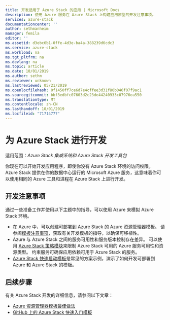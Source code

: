 ```yaml
---
title: 开发适用于 Azure Stack 的应用 | Microsoft Docs
description: 使用 Azure 服务在 Azure Stack 上构建应用原型的开发注意事项。
services: azure-stack
documentationcenter: ''
author: sethmanheim
manager: femila
editor: ''
ms.assetid: d3ebc6b1-0ffe-4d3e-ba4a-388239d6cdc3
ms.service: azure-stack
ms.workload: na
ms.tgt_pltfrm: na
ms.devlang: na
ms.topic: article
ms.date: 10/01/2019
ms.author: sethm
ms.reviewer: unknown
ms.lastreviewed: 05/21/2019
ms.openlocfilehash: 0f1450ff7ce6d7e4cffee3d31f80b046f07f9ac1
ms.sourcegitcommit: bbf3edbfc07603d2c23de44240933c07976ea550
ms.translationtype: MT
ms.contentlocale: zh-CN
ms.lasthandoff: 10/01/2019
ms.locfileid: "71714777"
---
```

# <a name="develop-for-azure-stack"></a>为 Azure Stack 进行开发

适用范围：*Azure Stack 集成系统和 Azure Stack 开发工具包*

你现在可以开始开发应用程序，即使你没有 Azure Stack 环境的访问权限。 Azure Stack 提供在你的数据中心运行的 Microsoft Azure 服务，这意味着你可以使用相同的 Azure 工具和进程在 Azure Stack 上进行开发。

## <a name="development-considerations"></a>开发注意事项

通过一些准备工作并使用以下主题中的指导，可以使用 Azure 来模拟 Azure Stack 环境。

* 在 Azure 中，可以创建可部署到 Azure Stack 的 Azure 资源管理器模板。 请参阅[模板注意事项](azure-stack-develop-templates.md)，获取有关开发模板的指导，以确保可移植性。
* Azure 与 Azure Stack 之间的服务可用性和服务版本控制存在差异。 可以使用 [Azure Stack 策略模块](azure-stack-policy-module.md)来限制 Azure Stack 可用的 Azure 服务可用性和资源类型。 约束服务可确保应用依赖可用于 Azure Stack 的服务。
* [Azure Stack 快速启动模板](https://github.com/Azure/AzureStack-QuickStart-Templates)是常见的方案示例，演示了如何开发可部署到 Azure 和 Azure Stack 的模板。

## <a name="next-steps"></a>后续步骤

有关 Azure Stack 开发的详细信息，请参阅以下文章：

* [Azure 资源管理器模板最佳做法](azure-stack-develop-templates.md)
* [GitHub 上的 Azure Stack 快速入门模板](https://github.com/Azure/AzureStack-QuickStart-Templates)
